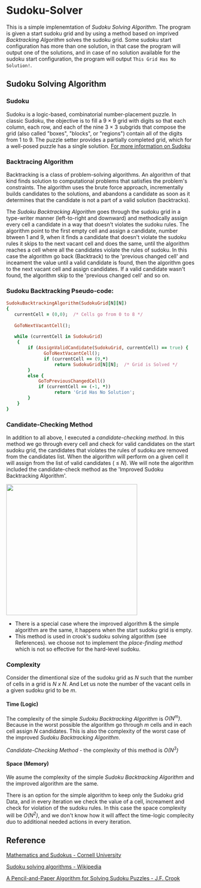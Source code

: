 # Sudoku-Solver

This is a simple implenemtation of *Sudoku Solving Algorithm*. The program is given a start sudoku grid and by using a method based on imprived *Backtracking Algorithm* solves the sudoku grid. Some sudoku start configuration has more than one solution, in that case the program will output one of the solutions, and in case of no solution available for the sudoku start configuration, the program will output `This Grid Has No Solution!`.

## Sudoku Solving Algorithm

### Sudoku
Sudoku is a logic-based, combinatorial number-placement puzzle. In classic Sudoku, the objective is to fill a 9 × 9 grid with digits so that each column, each row, and each of the nine 3 × 3 subgrids that compose the grid (also called "boxes", "blocks", or "regions") contain all of the digits from 1 to 9. The puzzle setter provides a partially completed grid, which for a well-posed puzzle has a single solution. [For more information on Sudoku](https://en.wikipedia.org/wiki/Sudoku) 

### Backtracing Algorithm
Backtracking is a class of problem-solving algorithms. An algorithm of that kind finds solution to computational problems that satisfies the problem's constraints. The algorithm uses the brute force approach, incrementally builds candidates to the solutions, and abandons a candidate as soon as it determines that the candidate is not a part of a valid solution (backtracks).

The *Sudoku Backtracking Algorithm* goes through the sudoku grid in a type-writer manner (left-to-right and downward) and methodically assign every cell a candidate in a way that doesn't violates the sudoku rules.
The algorithm point to the first empty cell and assign a candidate, number btween 1 and 9, when it finds a candidate that doesn't violate the sudoku rules it skips to the next vacant cell and does the same, until the algorithm reaches a cell where all the candidates violate the rules of sudoku. In this case the algorithm go back (Backtrack) to the 'previous changed cell' and inceament the value until a valid candidate is found, then the algorithm goes to the next vacant cell and assign candidates. If a valid candidate wasn't found, the algorithm skip to the 'previous changed cell' and so on.

### Sudoku Backtracking Pseudo-code:
```ruby
SudokuBacktrackingAlgorithm(SudokuGrid[N][N])
{
   currentCell = (0,0);  /* Cells go from 0 to 8 */
   
   GoToNextVacantCell();
   
   while (currentCell in SudokuGrid)
    {
        if (AssignValidCandidate(SudokuGrid, currentCell) == true) {
              GoToNextVacantCell();
              if (currentCell == (9,*)
                  return SudokuGrid[N][N];  /* Grid is Solved */
        }
        else {
            GoToPreviousChangedCell()
            if (currentCell == (-1, *))
                  return 'Grid Has No Solution';
        }
    }
}

```
### Candidate-Checking Method
In addition to all above, I executed a *candidate-checking method*. In this method we go through every cell and check for valid candidates on the start sudoku grid, the candidates that violates the rules of sudoku are removed from the candidates list. When the algorithm will perform on a given cell it will assign from the list of valid candidates ( $\leq$  *N*). We will note the algorithm included the candidate-check method as the 'Improved Sudoku Backtracking Algorithm'.

<img src="https://user-images.githubusercontent.com/34989887/217918673-c37752af-adb0-4e34-8d62-f85fbd0f42dc.png" width="350" height="350"/>

 - There is a special case where the improved algorithm & the simple algorithm are the same, it happens when the start sudoku grid is empty.
 - This method is used in crook's sudoku solving algorithm (see References). we choose not to implement the *place-finding method* which is not so effective for the hard-level sudoku.

### Complexity
Consider the dimentional size of the sudoku grid as *N* such that the number of cells in a grid is *N x N*.
And Let us note the number of the vacant cells in a given sudoku grid to be *m*.
#### Time (Logic)
The complexity of the simple *Sudoku Backtracking Algorithm* is *O(N<sup>m</sup>)*. Because in the worst possible the algorithm go through *m* cells and in each cell assign *N* candidates. This is also the complexity of the worst case of the improved *Sudoku Backtracking Algorithm*.

*Candidate-Checking Method* - the complexity of this method is *O(N<sup>3</sup>)*
#### Space (Memory)
We asume the complexity of the simple *Sudoku Backtracking Algorithm*  and the improved algorithm are the same.

There is an option for the simple algorithm to keep only the Sudoku grid Data, and in every iteration we check the value of a cell, increament and check for violation of the sudoku rules. In this case the space complexity will be *O(N<sup>2</sup>)*, and we don't know how it will affect the time-logic complecity duo to additional needed actions in every iteration.

## Reference

[Mathematics and Sudokus - Cornell University](http://pi.math.cornell.edu/~mec/Summer2009/meerkamp/Site/Introduction.html)

[Sudoku solving algorithms - Wikipedia](https://en.wikipedia.org/wiki/Sudoku_solving_algorithms)

[A Pencil-and-Paper Algorithm for Solving Sudoku Puzzles - J.F. Crook](https://www.ams.org/journals/notices/200904/rtx090400460p.pdf?adat=April%202009&trk=0&cat=feature&galt=feature)
